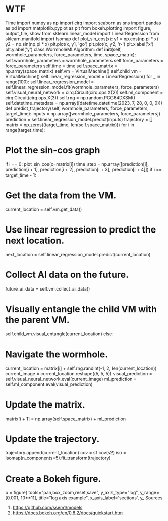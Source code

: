 # WTF
Time
import numpy as np
import cirq
import seaborn as sns
import pandas as pd
import matplotlib.pyplot as plt
from bokeh.plotting import figure, output_file, show
from sklearn.linear_model import LinearRegression
from sklearn.manifold import Isomap
def plot_sin_cos(x):
y1 = np.cos(np.pi * x)
y2 = np.sin(np.pi * x)
plt.plot(x, y1, 'go')
plt.plot(x, y2, 'r-')
plt.xlabel('x')
plt.ylabel('y')
class WormholeMLAlgorithm:
def __init__(self, wormhole_parameters, force_parameters, time, space_matrix):
self.wormhole_parameters = wormhole_parameters
self.force_parameters = force_parameters
self.time = time
self.space_matrix = np.array(space_matrix)
self.vm = VirtualMachine()
self.child_vm = VirtualMachine()
self.linear_regression_model = LinearRegression()
for _ in range(100):
self.linear_regression_model = self.linear_regression_model.fit(wormhole_parameters,
force_parameters)
self.visual_neural_network = cirq.Circuit(cirq.ops.X(2))
self.ml_component = cirq.Circuit(cirq.ops.X(3))
self.rng = np.random.PCG64DXSM()
self.datetime_metadata = np.array([datetime.datetime(2023, 7, 28, 0, 0, 0)])
def predict_trajectory(self, wormhole_parameters, force_parameters, target_time):
inputs = np.array([wormhole_parameters, force_parameters])
prediction = self.linear_regression_model.predict(inputs)
trajectory = []
matrix = np.zeros((target_time, len(self.space_matrix)))
for i in range(target_time):
# Plot the sin-cos graph
if i == 0:
plot_sin_cos(x=matrix[i])
time_step = np.array([prediction[i], prediction[i + 1], prediction[i + 2], prediction[i + 3],
prediction[i + 4]])
if i == target_time - 1:
# Get the data from the VM.
current_location = self.vm.get_data()
# Use linear regression to predict the next location.
next_location = self.linear_regression_model.predict(current_location)
# Collect AI data on the future.
future_ai_data = self.vm.collect_ai_data()
# Visually entangle the child VM with the parent VM.
self.child_vm.visual_entangle(current_location)
else:
# Navigate the wormhole.
current_location = matrix[i] + self.rng.randint(-1, 2, len(current_location))
current_image = current_location.reshape((5, 5, 5))
visual_prediction = self.visual_neural_network.eval(current_image)
ml_prediction = self.ml_component.eval(visual_prediction)
# Update the matrix.
matrix[i + 1] = np.array(self.space_matrix) + ml_prediction
# Update the trajectory.
trajectory.append(current_location)
cov = s1.cov(s2)
iso = Isomap(n_components=5).fit_transform(trajectory)
# Create a Bokeh figure.
p = figure(
tools="pan,box_zoom,reset,save",
y_axis_type="log", y_range=[0.001, 10**11], title="log axis example",
x_axis_label='sections', y_
Sources
1. https://github.com/ssem1/models
2. https://docs.bokeh.org/en/0.8.2/docs/quickstart.htm
